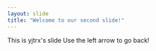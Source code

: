 ```yaml
---
layout: slide
title: "Welcome to our second slide!"
---
```

This is yjtrx's slide
Use the left arrow to go back!
